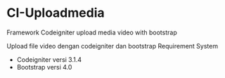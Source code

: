 # CI-Uploadmedia
Framework Codeigniter upload media video with bootstrap

Upload file video dengan codeigniter dan bootstrap
Requirement System
- Codeigniter versi 3.1.4
- Bootstrap versi 4.0
